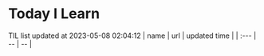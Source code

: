 # Today I Learn 
TIL list updated at 2023-05-08 02:04:12
| name | url | updated time |
| :--- | -- | -- |
